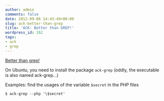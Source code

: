```yaml
---
author: admin
comments: false
date: 2012-09-06 14:43:49+00:00
slug: ack-better-than-grep
title: 'ACK: Better than GREP!'
wordpress_id: 162
tags:
- ack
- grep
---
```


[Better than grep!](http://betterthangrep.com)

On Ubuntu, you need to install the package `ack-grep` (oddly, the executable is also named ack-grep...)

Examples: find the usages of the variable `$secret` in the PHP files

    
    $ ack-grep --php '\$secret'
